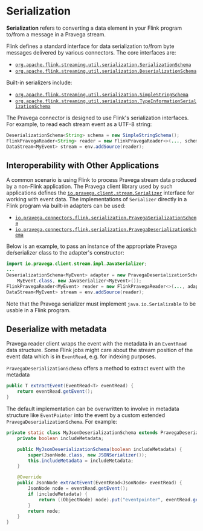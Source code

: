 <!--
Copyright (c) 2017 Dell Inc., or its subsidiaries. All Rights Reserved.

Licensed under the Apache License, Version 2.0 (the "License");
you may not use this file except in compliance with the License.
You may obtain a copy of the License at

    http://www.apache.org/licenses/LICENSE-2.0
-->
# Serialization

**Serialization** refers to converting a data element in your Flink program to/from a message in a Pravega stream.

Flink defines a standard interface for data serialization to/from byte messages delivered by various connectors. The core interfaces are:
- [`org.apache.flink.streaming.util.serialization.SerializationSchema`]( https://ci.apache.org/projects/flink/flink-docs-stable/api/java/org/apache/flink/streaming/util/serialization/SerializationSchema.html)
- [`org.apache.flink.streaming.util.serialization.DeserializationSchema`]( https://ci.apache.org/projects/flink/flink-docs-stable/api/java/org/apache/flink/streaming/util/serialization/DeserializationSchema.html)

Built-in serializers include:
- [`org.apache.flink.streaming.util.serialization.SimpleStringSchema`](https://ci.apache.org/projects/flink/flink-docs-stable/api/java/org/apache/flink/streaming/util/serialization/SimpleStringSchema.html)
- [`org.apache.flink.streaming.util.serialization.TypeInformationSerializationSchema`](https://ci.apache.org/projects/flink/flink-docs-stable/api/java/org/apache/flink/streaming/util/serialization/TypeInformationSerializationSchema.html)

The Pravega connector is designed to use Flink's serialization interfaces. For example, to read each stream event as a UTF-8 string:
```java
DeserializationSchema<String> schema = new SimpleStringSchema();
FlinkPravegaReader<String> reader = new FlinkPravegaReader<>(..., schema);
DataStream<MyEvent> stream = env.addSource(reader);
```

## Interoperability with Other Applications
A common scenario is using Flink to process Pravega stream data produced by a non-Flink application. The Pravega client library used by such applications defines the [`io.pravega.client.stream.Serializer`](http://pravega.io/docs/latest/javadoc/clients/io/pravega/client/stream/Serializer.html) interface for working with event data. The implementations of `Serializer` directly in a Flink program via built-in adapters can be used:
- [`io.pravega.connectors.flink.serialization.PravegaSerializationSchema`](https://github.com/pravega/flink-connectors/blob/master/src/main/java/io/pravega/connectors/flink/serialization/PravegaSerializationSchema.java)
- [`io.pravega.connectors.flink.serialization.PravegaDeserializationSchema`](https://github.com/pravega/flink-connectors/blob/master/src/main/java/io/pravega/connectors/flink/serialization/PravegaDeserializationSchema.java)

Below is an example, to pass an instance of the appropriate Pravega de/serializer class to the adapter's constructor:
```java
import io.pravega.client.stream.impl.JavaSerializer;
...
DeserializationSchema<MyEvent> adapter = new PravegaDeserializationSchema<>(
    MyEvent.class, new JavaSerializer<MyEvent>());
FlinkPravegaReader<MyEvent> reader = new FlinkPravegaReader<>(..., adapter);
DataStream<MyEvent> stream = env.addSource(reader);
```  

Note that the Pravega serializer must implement `java.io.Serializable` to be usable in a Flink program.

## Deserialize with metadata
Pravega reader client wraps the event with the metadata in an `EventRead` data structure. Some Flink jobs might 
care about the stream position of the event data which is in `EventRead`, e.g. for indexing purposes. 

`PravegaDeserializationSchema` offers a method to extract event with the metadata
```java
public T extractEvent(EventRead<T> eventRead) {
    return eventRead.getEvent();
}
```

The default implementation can be overwritten to involve in metadata structure like `EventPointer` into the event
by a custom extended `PravegaDeserializationSchema`. For example:
```java
private static class MyJsonDeserializationSchema extends PravegaDeserializationSchema<JsonNode> {
    private boolean includeMetadata;

    public MyJsonDeserializationSchema(boolean includeMetadata) {
        super(JsonNode.class, new JSONSerializer());
        this.includeMetadata = includeMetadata;
    }

    @Override
    public JsonNode extractEvent(EventRead<JsonNode> eventRead) {
        JsonNode node = eventRead.getEvent();
        if (includeMetadata) {
            return ((ObjectNode) node).put("eventpointer", eventRead.getEventPointer().toBytes().array());
        }
        return node;
    }
}
```